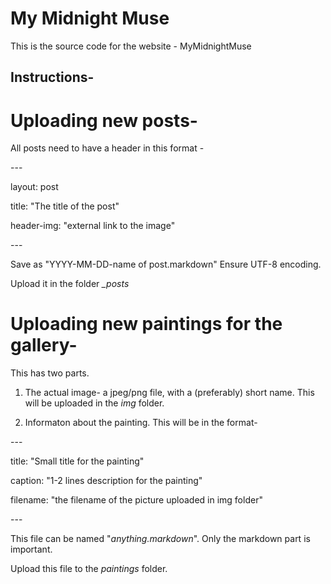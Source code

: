 # My Midnight Muse

This is the source code for the website - MyMidnightMuse

## Instructions-

# Uploading new posts-
  All posts need to have a header in this format -

  -\--
  
  layout: post
  
  title: "The title of the post"
  
  header-img: "external link to the image"
  
  -\--

  Save as "YYYY-MM-DD-name of post.markdown" Ensure UTF-8 encoding.
  
  Upload it in the folder *_posts*
    
# Uploading new paintings for the gallery-
This has two parts.

1. The actual image- a jpeg/png file, with a (preferably) short name. This will be uploaded in the *img* folder.

2. Informaton about the painting. This will be in the format- 

  \-\-\-
  
  title: "Small title for the painting"
  
  caption: "1-2 lines description for the painting"
  
  filename: "the filename of the picture uploaded in img folder"
  
  -\--
  
  This file can be named "_anything.markdown_". Only the markdown part is important. 
  
  Upload this file to the *paintings* folder.

    
    
